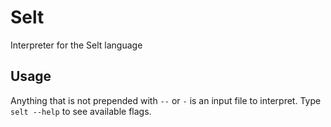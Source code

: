 # Selt

Interpreter for the Selt language

## Usage

Anything that is not prepended with `--` or `-` is an input file to interpret. Type `selt --help` to see available flags.